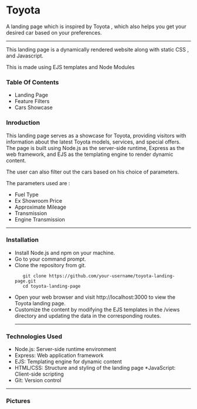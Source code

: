 # Toyota
A landing page which is inspired by Toyota , which also helps you get your desired car based on your preferences.

 - - - -
This landing page is a dynamically rendered website along with static CSS ,  and Javascript.

This is made using EJS templates and Node Modules

### Table Of Contents ###
* Landing Page
* Feature Filters
* Cars Showcase


### Inroduction ###

This landing page serves as a showcase for Toyota, providing visitors with information about the latest Toyota models, services, and special offers. The page is built using Node.js as the server-side runtime, Express as the web framework, and EJS as the templating engine to render dynamic content.

The user can also filter out the cars based on his choice of parameters.

The parameters used are :
* Fuel Type
* Ex Showroom Price
* Approximate Mileage
* Transmission
* Engine Transmission


 - - - - 

### Installation ###
* Install Node.js and npm on your machine.
* Go to your command prompt.
* Clone the repository from git.
  ```
     git clone https://github.com/your-username/toyota-landing-page.git
     cd toyota-landing-page
  ```
* Open your web browser and visit http://localhost:3000 to view the Toyota landing page.
* Customize the content by modifying the EJS templates in the /views directory and updating the data in the corresponding routes.
   - - - -

### Technologies Used ###
* Node.js: Server-side runtime environment
* Express: Web application framework
* EJS: Templating engine for dynamic content
* HTML/CSS: Structure and styling of the landing page
*JavaScript: Client-side scripting
* Git: Version control

 - - - - 

 ### Pictures ###

 

 
  

